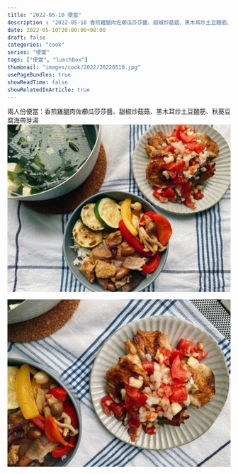 ```yaml
---
title: "2022-05-10 便當"
description : "2022-05-10 香煎雞腿肉佐櫛瓜莎莎醬、甜椒炒菇菇、黑木耳炒土豆麵筋、秋葵豆腐海帶芽湯"
date: 2022-05-10T20:00:00+08:00
draft: false
categories: "cook"
series: "便當"
tags: ["便當", "lunchbox"]
thumbnail: "images/cook/2022/20220510.jpg"
usePageBundles: true
showReadTime: false
showRelatedInArticle: true
---
```


兩人份便當：香煎雞腿肉佐櫛瓜莎莎醬、甜椒炒菇菇、黑木耳炒土豆麵筋、秋葵豆腐海帶芽湯
![2022-05-10 香煎雞腿肉佐櫛瓜莎莎醬、甜椒炒菇菇、黑木耳炒土豆麵筋、秋葵豆腐海帶芽湯](20220510_bento_1.jpg)

![2022-05-10 香煎雞腿肉佐櫛瓜莎莎醬、甜椒炒菇菇、黑木耳炒土豆麵筋、秋葵豆腐海帶芽湯](20220510_bento_2.jpg)

